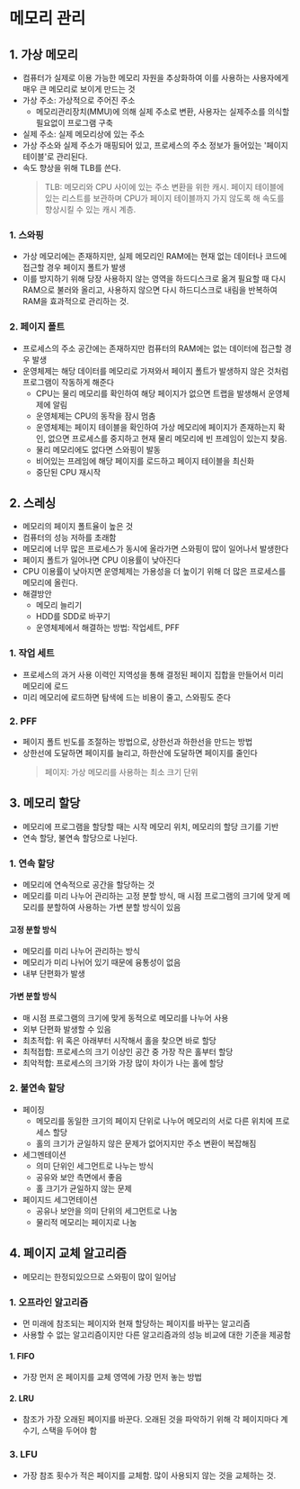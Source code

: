 # 메모리 관리

## 1. 가상 메모리

- 컴퓨터가 실제로 이용 가능한 메모리 자원을 추상화하여 이를 사용하는 사용자에게 매우 큰 메모리로 보이게 만드는 것
- 가상 주소: 가상적으로 주어진 주소
  - 메모리관리장치(MMU)에 의해 실제 주소로 변환, 사용자는 실제주소를 의식할 필요없이 프로그램 구축
- 실제 주소: 실제 메모리상에 있는 주소
- 가상 주소와 실제 주소가 매핑되어 있고, 프로세스의 주소 정보가 들어있는 '페이지 테이블'로 관리된다.
- 속도 향상을 위해 TLB를 쓴다.
  > TLB: 메모리와 CPU 사이에 있는 주소 변환을 위한 캐시. 페이지 테이블에 있는 리스트를 보관하며 CPU가 페이지 테이블까지 가지 않도록 해 속도를 향상시킬 수 있는 캐시 계층.

### 1. 스와핑

- 가상 메모리에는 존재하지만, 실제 메모리인 RAM에는 현재 없는 데이터나 코드에 접근할 경우 페이지 폴트가 발생
- 이를 방지하기 위해 당장 사용하지 않는 영역을 하드디스크로 옮겨 필요할 때 다시 RAM으로 불러와 올리고, 사용하지 않으면 다시 하드디스크로 내림을 반복하여 RAM을 효과적으로 관리하는 것.

### 2. 페이지 폴트

- 프로세스의 주소 공간에는 존재하지만 컴퓨터의 RAM에는 없는 데이터에 접근할 경우 발생
- 운영체제는 해당 데이터를 메모리로 가져와서 페이지 폴트가 발생하지 않은 것처럼 프로그램이 작동하게 해준다
  - CPU는 물리 메모리를 확인하여 해당 페이지가 없으면 트랩을 발생해서 운영체제에 알림
  - 운영체제는 CPU의 동작을 잠시 멈춤
  - 운영체제는 페이지 테이블을 확인하여 가상 메모리에 페이지가 존재하는지 확인, 없으면 프로세스를 중지하고 현재 물리 메모리에 빈 프레임이 있는지 찾음.
  - 물리 메모리에도 없다면 스와핑이 발동
  - 비어있는 프레임에 해당 페이지를 로드하고 페이지 테이블을 최신화
  - 중단된 CPU 재시작

## 2. 스레싱

- 메모리의 페이지 폴트율이 높은 것
- 컴퓨터의 성능 저하를 초래함
- 메모리에 너무 많은 프로세스가 동시에 올라가면 스와핑이 많이 일어나서 발생한다
- 페이지 폴트가 일어나면 CPU 이용률이 낮아진다
- CPU 이용률이 낮아지면 운영체제는 가용성을 더 높이기 위해 더 많은 프로세스를 메모리에 올린다.
- 해결방안
  - 메모리 늘리기
  - HDD를 SDD로 바꾸기
  - 운영체제에서 해결하는 방법: 작업세트, PFF

### 1. 작업 세트

- 프로세스의 과거 사용 이력인 지역성을 통해 결정된 페이지 집합을 만들어서 미리 메모리에 로드
- 미리 메모리에 로드하면 탐색에 드는 비용이 줄고, 스와핑도 준다

### 2. PFF

- 페이지 폴트 빈도를 조절하는 방법으로, 상한선과 하한선을 만드는 방법
- 상한선에 도달하면 페이지를 늘리고, 하한산에 도달하면 페이지를 줄인다
  > 페이지: 가상 메모리를 사용하는 최소 크기 단위

## 3. 메모리 할당

- 메모리에 프로그램을 할당할 때는 시작 메모리 위치, 메모리의 할당 크기를 기반
- 연속 할당, 불연속 할당으로 나뉜다.

### 1. 연속 할당

- 메모리에 연속적으로 공간을 할당하는 것
- 메모리를 미리 나누어 관리하는 고정 분할 방식, 매 시점 프로그램의 크기에 맞게 메모리를 분할하여 사용하는 가변 분할 방식이 있음

#### 고정 분할 방식

- 메모리를 미리 나누어 관리하는 방식
- 메모리가 미리 나뉘어 있기 때문에 융통성이 없음
- 내부 단편화가 발생

#### 가변 분할 방식

- 매 시점 프로그램의 크기에 맞게 동적으로 메모리를 나누어 사용
- 외부 단편화 발생할 수 있음
- 최초적합: 위 혹은 아래부터 시작해서 홀을 찾으면 바로 할당
- 최적접합: 프로세스의 크기 이상인 공간 중 가장 작은 홀부터 할당
- 최악적합: 프로세스의 크기와 가장 많이 차이가 나는 홀에 할당

### 2. 불연속 할당

- 페이징
  - 메모리를 동일한 크기의 페이지 단위로 나누어 메모리의 서로 다른 위치에 프로세스 할당
  - 홀의 크기가 균일하지 않은 문제가 없어지지만 주소 변환이 복잡해짐
- 세그멘테이션
  - 의미 단위인 세그먼트로 나누는 방식
  - 공유와 보안 측면에서 좋음
  - 홀 크기가 균일하지 않는 문제
- 페이지드 세그먼테이션
  - 공유나 보안을 의미 단위의 세그먼트로 나눔
  - 물리적 메모리는 페이지로 나눔

## 4. 페이지 교체 알고리즘

- 메모리는 한정되있으므로 스와핑이 많이 일어남

### 1. 오프라인 알고리즘

- 먼 미래에 참조되는 페이지와 현재 할당하는 페이지를 바꾸는 알고리즘
- 사용할 수 없는 알고리즘이지만 다른 알고리즘과의 성능 비교에 대한 기준을 제공함

#### 1. FIFO

- 가장 먼저 온 페이지를 교체 영역에 가장 먼저 놓는 방법

#### 2. LRU

- 참조가 가장 오래된 페이지를 바꾼다. 오래된 것을 파악하기 위해 각 페이지마다 계수기, 스택을 두어야 함

### 3. LFU

- 가장 참조 횟수가 적은 페이지를 교체함. 많이 사용되지 않는 것을 교체하는 것.
